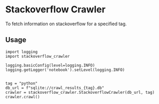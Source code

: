 # Stackoverflow Crawler

To fetch information on stackoverflow for a specified tag.


## Usage
```
import logging
import stackoverflow_crawler

logging.basicConfig(level=logging.INFO)
logging.getLogger('notebook').setLevel(logging.INFO)


tag = "python"
db_url = f"sqlite://crawl_results_{tag}.db"
crawler = stackoverflow_crawler.StackoverflowCrawler(db_url, tag)
crawler.crawl()
```

